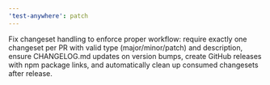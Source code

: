 ```yaml
---
'test-anywhere': patch
---
```


Fix changeset handling to enforce proper workflow: require exactly one changeset per PR with valid type (major/minor/patch) and description, ensure CHANGELOG.md updates on version bumps, create GitHub releases with npm package links, and automatically clean up consumed changesets after release.
